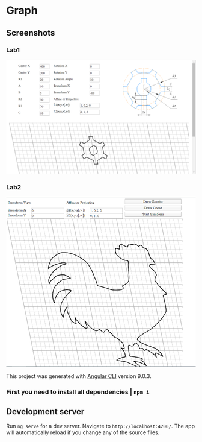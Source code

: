 # Graph

## Screenshots 
### Lab1 
![Image of Lab1](https://github.com/AlexeyBatin/my-dream/blob/master/image.png)
### Lab2
![Image of Lab2](https://github.com/AlexeyBatin/my-dream/blob/master/image2.png)


This project was generated with [Angular CLI](https://github.com/angular/angular-cli) version 9.0.3.
### First you need to install all dependencies | `npm i`
## Development server

Run `ng serve` for a dev server. Navigate to `http://localhost:4200/`. The app will automatically reload if you change any of the source files.

